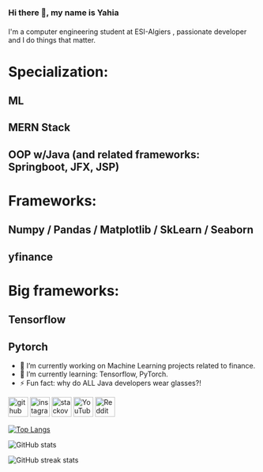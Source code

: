 ### Hi there 👋, my name is Yahia
#### 
I'm a computer engineering student at ESI-Algiers , passionate developer and I do things that matter.

<h1>Specialization:</h1>
<h2>ML</h2>
<h2>MERN Stack</h2>
<h2>OOP w/Java (and related frameworks: Springboot, JFX, JSP)</h2>
<h1>Frameworks:</h1>
<h2>Numpy / Pandas / Matplotlib / SkLearn / Seaborn</h2>
<h2>yfinance</h2>
<h1>Big frameworks:</h1>
<h2>Tensorflow</h2>
<h2>Pytorch</h2>

- 🔭 I’m currently working on Machine Learning projects related to finance.
- 🌱 I’m currently learning: Tensorflow, PyTorch. 
- ⚡ Fun fact: why do ALL Java developers wear glasses?! 


[<img src='https://cdn.jsdelivr.net/npm/simple-icons@3.0.1/icons/github.svg' alt='github' height='40'>](https://github.com/yahiaDZz)  [<img src='https://cdn.jsdelivr.net/npm/simple-icons@3.0.1/icons/instagram.svg' alt='instagram' height='40'>](https://www.instagram.com/pragma_strict11/)  [<img src='https://cdn.jsdelivr.net/npm/simple-icons@3.0.1/icons/stackoverflow.svg' alt='stackoverflow' height='40'>](https://stackoverflow.com/users/13964799/yahia)  [<img src='https://cdn.jsdelivr.net/npm/simple-icons@3.0.1/icons/youtube.svg' alt='YouTube' height='40'>](https://www.youtube.com/channel/UCLbh5HDs01MkdWUgzGykQ-g)  [<img src='https://cdn.jsdelivr.net/npm/simple-icons@3.0.1/icons/reddit.svg' alt='Reddit' height='40'>](https://www.reddit.com/user/Beneficial_Panic_728)  

[![Top Langs](https://github-readme-stats.vercel.app/api/top-langs/?username=yahiaDZz)](https://github.com/anuraghazra/github-readme-stats)

![GitHub stats](https://github-readme-stats.vercel.app/api?username=yahiaDZz&show_icons=true)  

![GitHub streak stats](https://streak-stats.demolab.com/?user=yahiaDZz)  
